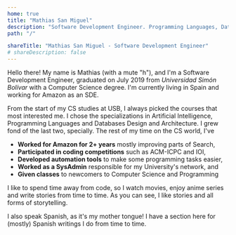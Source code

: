 ```yaml
---
home: true
title: "Mathias San Miguel"
description: "Software Development Engineer. Programming Languages, Databases and Artificial Intelligence."
path: "/"

shareTitle: "Mathias San Miguel - Software Development Engineer"
# shareDescription: false
---
```


Hello there! My name is Mathias (with a mute "h"), and I'm a Software Development Engineer, graduated on July 2019 from _Universidad Simón Bolívar_ with a Computer Science degree. I'm currently living in Spain and working for Amazon as an SDE.

From the start of my CS studies at USB, I always picked the courses that most interested me. I chose the specializations in Artificial Intelligence, Programming Languages and Databases Design and Architecture. I grew fond of the last two, specially. The rest of my time on the CS world, I've

- **Worked for Amazon for 2+ years** mostly improving parts of Search,
- **Participated in coding competitions** such as ACM-ICPC and IOI,
- **Developed automation tools** to make some programming tasks easier,
- **Worked as a SysAdmin** responsible for my University's network, and
- **Given classes** to newcomers to Computer Science and Programming

I like to spend time away from code, so I watch movies, enjoy anime series and write stories from time to time. As you can see, I like stories and all forms of storytelling.

I also speak Spanish, as it's my mother tongue! I have a section here for (mostly) Spanish writings I do from time to time.

